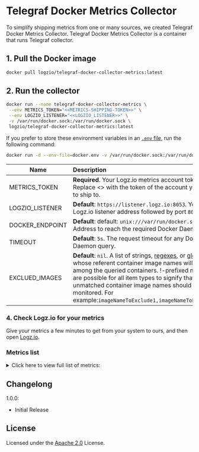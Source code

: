 # Telegraf Docker Metrics Collector

To simplify shipping metrics from one or many sources, we created Telegraf Docker Metrics Collector. Telegraf Docker Metrics Collector is a container that runs Telegraf collector.

## 1. Pull the Docker image

```sh
docker pull logzio/telegraf-docker-collector-metrics:latest
```

## 2. Run the collector

```sh
docker run --name telegraf-docker-collector-metrics \
 --env METRICS_TOKEN="<<METRICS-SHIPPING-TOKEN>>" \
 --env LOGZIO_LISTENER="<<LOGZIO_LISTENER>>" \
 -v /var/run/docker.sock:/var/run/docker.sock \
 logzio/telegraf-docker-collector-metrics:latest
```

If you prefer to store these environment variables in an [`.env` file](./docker.env), run the following command:

```sh
docker run -d --env-file=docker.env -v /var/run/docker.sock:/var/run/docker.sock logzio/telegraf-docker-collector-metrics:latest
```

| Name            | Description                                                                                                                                                                                                                                                                                                                                                                                  |
| --------------- | :------------------------------------------------------------------------------------------------------------------------------------------------------------------------------------------------------------------------------------------------------------------------------------------------------------------------------------------------------------------------------------------- |
| METRICS_TOKEN   | **Required**. Your Logz.io metrics account token. Replace <<METRICS-SHIPPING-TOKEN>> with the token of the account you want to ship to.                                                                                                                                                                                                                                                      |
| LOGZIO_LISTENER | **Default**: `https://listener.logz.io:8053`. Your Logz.io listener address followed by port `8053`.                                                                                                                                                                                                                                                                                         |
| DOCKER_ENDPOINT | **Default**: default: `unix:///var/run/docker.sock`. Address to reach the required Docker Daemon.                                                                                                                                                                                                                                                                                            |
| TIMEOUT         | **Default**: `5s`. The request timeout for any Docker Daemon query.                                                                                                                                                                                                                                                                                                                          |
| EXCLUED_IMAGES  | **Default**: `nil`. A list of strings, [regexes](https://pkg.go.dev/regexp), or [globs](https://github.com/gobwas/glob) whose referent container image names will not be among the queried containers. !-prefixed negations are possible for all item types to signify that only unmatched container image names should be monitored. For example:`imageNameToExclude1,imageNameToExclude2`) |

### 4. Check Logz.io for your metrics

Give your metrics a few minutes to get from your system to ours,
and then open [Logz.io](https://app.logz.io/#/dashboard/metrics).
### Metrics list
<details>
  <summary markdown="span"> Click here to view full list of metrics: </summary>
  
	-   docker_container_blkio_io_service_bytes_recursive_read
	-   docker_container_blkio_io_service_bytes_recursive_write
    -   docker_container_cpu_throttling_periods
    -   docker_container_cpu_throttling_throttled_periods
    -   docker_container_cpu_throttling_throttled_time
    -   docker_container_cpu_usage_in_kernelmode
    -   docker_container_cpu_usage_in_usermode
    -   docker_container_cpu_usage_percent
    -   docker_container_cpu_usage_system
    -   docker_container_cpu_usage_total
    -   docker_container_mem_active_anon
    -   docker_container_mem_active_file
    -   docker_container_mem_inactive_anon
    -   docker_container_mem_inactive_file
    -   docker_container_mem_limit
    -   docker_container_mem_max_usage
    -   docker_container_mem_pgfault
    -   docker_container_mem_pgmajfault
    -   docker_container_mem_unevictable
    -   docker_container_mem_usage
    -   docker_container_mem_usage_percent
    -   docker_container_net_rx_bytes
    -   docker_container_net_rx_dropped
    -   docker_container_net_rx_errors
    -   docker_container_net_rx_packets
    -   docker_container_net_tx_bytes
    -   docker_container_net_tx_dropped
    -   docker_container_net_tx_errors
    -   docker_container_net_tx_packets
    -   docker_container_status_exitcode
    -   docker_container_status_finished_at
    -   docker_container_status_oomkilled
    -   docker_container_status_pid
    -   docker_container_status_started_at
    -   docker_container_status_uptime_ns
    -   docker_memory_total
    -   docker_n_containers
    -   docker_n_containers_paused
    -   docker_n_containers_running
    -   docker_n_containers_stopped
    -   docker_n_cpusdocker_n_goroutines
    -   docker_n_images
    -   docker_n_listener_events
    -   docker_n_used_file_descriptors

</details>

## Changelong

1.0.0:

-   Initial Release

## License

Licensed under the [Apache 2.0](http://apache.org/licenses/LICENSE-2.0.txt) License.
